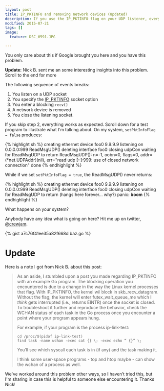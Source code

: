 ```yaml
---
layout: post
title: IP_PKTINFO and removing network devices (Updated)
description: If you use the IP_PKTINFO flag on your UDP listener, everything breaks when network devices change
modified: 2015-07-21
tags: []
image:
  feature: DSC_0591.JPG

---
```


You only care about this if Google brought you here and you have this problem.

**Update:** Nick B. sent me an some interesting insights into this problem. Scroll to the end for more

The following sequence of events breaks:

1. You listen on a UDP socket
2. You specify the [IP_PKTINFO](http://stackoverflow.com/a/3929208) socket option
3. You enter a blocking `recv()`
4. A network device is removed
5. You close the listening socket.

If you skip step 2, everything works as expected. Scroll down for a test program to illustrate what I'm talking about. On my system, ``setPktInfoFlag = false`` produces:

{% highlight sh %}
creating ethernet device foo0 9.9.9.9
listening on 0.0.0.0:999
ReadMsgUDP()
deleting interface foo0
closing udpCon
waiting for ReadMsgUDP to return
ReadMsgUDP(): n=-1, oobn=0, flags=0, addr=(*net.UDPAddr)(nil), err="read udp [::]:999: use of closed network connection"
done
{% endhighlight %}

While if we set ``setPktInfoFlag = true``, the ReadMsgUDP() never returns:

{% highlight sh %}
creating ethernet device foo0 9.9.9.9
listening on 0.0.0.0:999
ReadMsgUDP()
deleting interface foo0
closing udpCon
waiting for ReadMsgUDP to return
(hangs here forever... why?)
panic: **boom**
{% endhighlight %}

What happens on your system? 

Anybody have any idea what is going on here? Hit me up on twitter, [@crewjam](http://twitter.com/crewjam).

{% gist a7c76f41ee35a82f668d baz.go %}

# Update

Here is a note I got from Nick B. about this post:

> As an aside, I stumbled upon a post you made regarding IP_PKTINFO with an 
> example Go program. The blocking operation you encountered is due to a
> change in the way the Linux kernel processes that flag. With IP_PKTINFO, the
> kernel wil block in skb_recv_datagram. Without the flag, the kernel will
> enter futex_wait_queue_me which I *think* gets interrupted (i.e., returns
> EINTR) once the socket is closed. To troubleshoot it further and reproduce
> the behavior, check the WCHAN status of each task in the Go process once you
> encounter a point where your program appears hung.
> 
> For example, if your program is the process ip-link-test:
> 
>     cd /proc/$(pidof ip-link-test)
>     find task -name wchan -exec cat {} \; -exec echo “ {}” \;
> 
> You’ll see which syscall each task is in (if any) and the task making it.
> 
> I think some user-space programs - top and htop maybe - can show the wchan
> of a process as well.

We've worked around this problem other ways, so I haven't tried this, but I'm sharing in case this is helpful to someone else encountering it. Thanks Nick!


